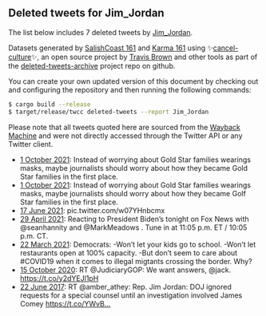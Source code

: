 ## Deleted tweets for Jim_Jordan

The list below includes 7 deleted tweets by
[Jim_Jordan](https://twitter.com/Jim_Jordan).



Datasets generated by [SalishCoast 161](https://twitter.com/SalishCoastA) and [Karma 161](https://twitter.com/KarmaOneSixOne)
using ✨[cancel-culture](https://github.com/travisbrown/cancel-culture)✨, an open source project by [Travis Brown](https://twitter.com/travisbrown) 
and other tools as part of the [deleted-tweets-archive](https://github.com/salcoast/deleted-tweets-archive/) project repo on github.

You can create your own updated version of this document by checking out and configuring the
repository and then running the following commands:

```bash
$ cargo build --release
$ target/release/twcc deleted-tweets --report Jim_Jordan
```

Please note that all tweets quoted here are sourced from the
[Wayback Machine](https://web.archive.org) and were not directly accessed through the Twitter API or
any Twitter client.

* [ 1 October 2021](https://web.archive.org/web/20211001194126/https://twitter.com/Jim_Jordan/status/1444024576330055687): Instead of worrying about Gold Star families wearings masks, maybe journalists should worry about how they became Gold Star families in the first place.
* [ 1 October 2021](https://web.archive.org/web/20211001194012/https://twitter.com/Jim_Jordan/status/1444024341004488716): Instead of worrying about Gold Star families wearings masks, maybe journalists should worry about how they became Golf Star families in the first place.
* [17 June 2021](https://web.archive.org/web/20210617012933/https://twitter.com/Jim_Jordan/status/1405336699383730177): pic.twitter.com/w07YHnbcmx
* [29 April 2021](https://web.archive.org/web/20210429024732/https://twitter.com/Jim_Jordan/status/1387599270384128003): Reacting to President Biden’s  tonight on Fox News with  @seanhannity  and  @MarkMeadows .   Tune in at 11:05 p.m. ET / 10:05 p.m. CT.
* [22 March 2021](https://web.archive.org/web/20210322210959/https://twitter.com/Jim_Jordan/status/1374106033904349190): Democrats:  -Won’t let your kids go to school.   -Won’t let restaurants open at 100% capacity.   -But don’t seem to care about  #COVID19  when it comes to illegal migtants crossing the border.   Why?
* [15 October 2020](https://web.archive.org/web/20201015192735/https://twitter.com/Jim_Jordan/status/1316823052072759297): RT @JudiciaryGOP: We want answers, @jack. https://t.co/y2dYEJl1pH
* [22 June 2017](https://web.archive.org/web/20170622202549/https://twitter.com/Jim_Jordan/status/877986001733394432): RT @amber_athey: Rep. Jim Jordan: DOJ ignored requests for a special counsel until an investigation involved James Comey  https://t.co/YWvB…
